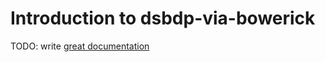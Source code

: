 # Introduction to dsbdp-via-bowerick

TODO: write [great documentation](http://jacobian.org/writing/what-to-write/)
